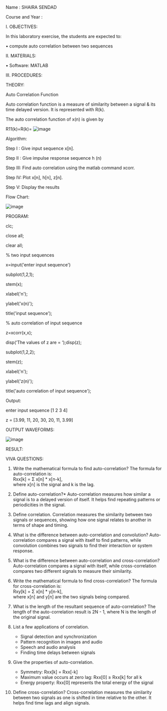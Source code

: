 Name			: SHAIRA SENDAD

Course and Year	:





I.	OBJECTIVES:


In this laboratory exercise, the students are expected to:

•	compute auto correlation between two sequences

II.	MATERIALS:


•	Software: MATLAB



III.	PROCEDURES:


THEORY: 


Auto Correlation Function 

Auto correlation function is a measure of similarity between a signal & its time delayed version. It is represented with R(k). 

The auto correlation function of x(n) is given by 


R11(k)=R(k)= ![image](https://github.com/user-attachments/assets/32cc254b-0fce-455b-859b-705c666c8e42)




Algorithm: 

Step I : Give input sequence x[n]. 


Step II : Give impulse response sequence h (n) 

Step III: Find auto correlation using the matlab command xcorr. 

Step IV: Plot x[n], h[n], z[n]. 

Step V: Display the results



Flow Chart: 

![image](https://github.com/user-attachments/assets/f41b607c-fbb3-47cf-a362-3a70b4e3a2df)

 

PROGRAM: 

clc; 

close all; 

clear all; 

% two input sequences 

x=input('enter input sequence') 

subplot(1,2,1); 

stem(x); 

xlabel('n'); 

ylabel('x(n)'); 

title('input sequence'); 

% auto correlation of input sequence 

z=xcorr(x,x); 

disp(‘The values of z are = ‘);disp(z); 

subplot(1,2,2); 

stem(z); 

xlabel('n'); 

ylabel('z(n)'); 

title('auto correlation of input sequence'); 



Output: 



enter input sequence [1 2 3 4]

z = [3.99, 11, 20, 30, 20, 11, 3.99]



OUTPUT WAVEFORMS:

![image](https://github.com/user-attachments/assets/162a2808-359f-4843-bc86-c8b46796e9f9)

 
RESULT: 

VIVA QUESTIONS:

1. Write the mathematical formula to find auto-correlation? 
   The formula for auto-correlation is:  
   Rxx[k] = Σ x[n] * x[n-k],  
   where x[n] is the signal and k is the lag.

2. Define auto-correlation?*
   Auto-correlation measures how similar a signal is to a delayed version of itself. It helps find repeating patterns or periodicities in the signal.

3. Define correlation.
   Correlation measures the similarity between two signals or sequences, showing how one signal relates to another in terms of shape and timing.

4. What is the difference between auto-correlation and convolution?
   Auto-correlation compares a signal with itself to find patterns, while convolution combines two signals to find their interaction or system response.

5. What is the difference between auto-correlation and cross-correlation?
   Auto-correlation compares a signal with itself, while cross-correlation compares two different signals to measure their similarity.

6. Write the mathematical formula to find cross-correlation?
   The formula for cross-correlation is:  
   Rxy[k] = Σ x[n] * y[n-k],  
   where x[n] and y[n] are the two signals being compared.

7. What is the length of the resultant sequence of auto-correlation?
   The length of the auto-correlation result is 2N - 1, where N is the length of the original signal.

8. List a few applications of correlation.
   - Signal detection and synchronization  
   - Pattern recognition in images and audio  
   - Speech and audio analysis  
   - Finding time delays between signals  

9. Give the properties of auto-correlation.
   - Symmetry: Rxx[k] = Rxx[-k]  
   - Maximum value occurs at zero lag: Rxx[0] ≥ Rxx[k] for all k  
   - Energy property: Rxx[0] represents the total energy of the signal  

10. Define cross-correlation?
    Cross-correlation measures the similarity between two signals as one is shifted in time relative to the other. It helps find time lags and align signals.


